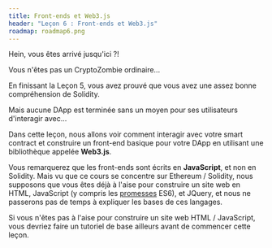 ```yaml
---
title: Front-ends et Web3.js
header: "Leçon 6 : Front-ends et Web3.js"
roadmap: roadmap6.png
---
```


Hein, vous êtes arrivé jusqu'ici ?!

Vous n'êtes pas un CryptoZombie ordinaire...

En finissant la Leçon 5, vous avez prouvé que vous avez une assez bonne compréhension de Solidity.

Mais aucune DApp est terminée sans un moyen pour ses utilisateurs d'interagir avec...

Dans cette leçon, nous allons voir comment interagir avec votre smart contract et construire un front-end basique pour votre DApp en utilisant une bibliothèque appelée **Web3.js**.

Vous remarquerez que les front-ends sont écrits en **JavaScript**, et non en Solidity. Mais vu que ce cours se concentre sur Ethereum / Solidity, nous supposons que vous êtes déjà à l'aise pour construire un site web en HTML, JavaScript (y compris les <a href="https://developers.google.com/web/fundamentals/primers/promises" target=_blank>promesses</a> ES6), et JQuery, et nous ne passerons pas de temps à expliquer les bases de ces langages.

Si vous n'êtes pas à l'aise pour construire un site web HTML / JavaScript, vous devriez faire un tutoriel de base ailleurs avant de commencer cette leçon.
